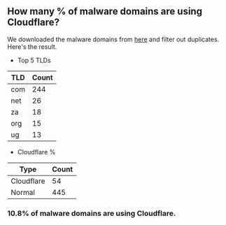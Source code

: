 ## How many % of malware domains are using Cloudflare?


We downloaded the malware domains from [here](https://urlhaus.abuse.ch) and filter out duplicates.
Here's the result.


[//]: # (start replacement)


- Top 5 TLDs

| TLD | Count |
| --- | --- |
| com | 244 |
| net | 26 |
| za | 18 |
| org | 15 |
| ug | 13 |


- Cloudflare %

| Type | Count |
| --- | --- |
| Cloudflare | 54 |
| Normal | 445 |


### 10.8% of malware domains are using Cloudflare.